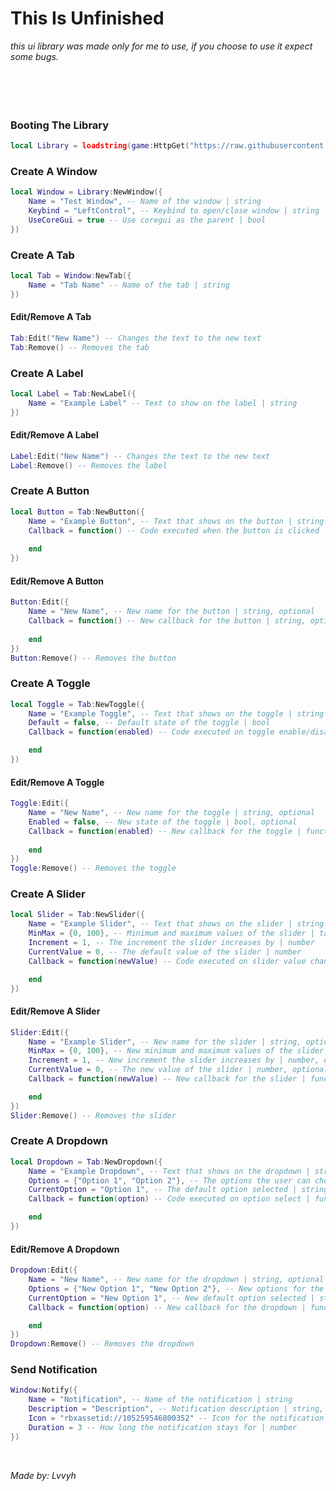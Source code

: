 # This Is Unfinished
*this ui library was made only for me to use, if you choose to use it expect some bugs.*
<br/>
<br/>
<br/>
<br/>
<br/>

### Booting The Library
```lua
local Library = loadstring(game:HttpGet("https://raw.githubusercontent.com/lvvyh-Rblx/ui/refs/heads/main/lib.lua"))()
```

### Create A Window
```lua
local Window = Library:NewWindow({
	Name = "Test Window", -- Name of the window | string
	Keybind = "LeftControl", -- Keybind to open/close window | string
	UseCoreGui = true -- Use coregui as the parent | bool
})
```

### Create A Tab
```lua
local Tab = Window:NewTab({
	Name = "Tab Name" -- Name of the tab | string
})
```

#### Edit/Remove A Tab
```lua
Tab:Edit("New Name") -- Changes the text to the new text
Tab:Remove() -- Removes the tab
```

### Create A Label
```lua
local Label = Tab:NewLabel({
	Name = "Example Label" -- Text to show on the label | string
})
```

#### Edit/Remove A Label
```lua
Label:Edit("New Name") -- Changes the text to the new text
Label:Remove() -- Removes the label
```

### Create A Button
```lua
local Button = Tab:NewButton({
	Name = "Example Button", -- Text that shows on the button | string
	Callback = function() -- Code executed when the button is clicked | function
		
	end
})
```

#### Edit/Remove A Button
```lua
Button:Edit({
    Name = "New Name", -- New name for the button | string, optional
    Callback = function() -- New callback for the button | string, optional
        
    end
})
Button:Remove() -- Removes the button
```

### Create A Toggle
```lua
local Toggle = Tab:NewToggle({
	Name = "Example Toggle", -- Text that shows on the toggle | string
	Default = false, -- Default state of the toggle | bool
	Callback = function(enabled) -- Code executed on toggle enable/disable | function

	end
})
```

#### Edit/Remove A Toggle
```lua
Toggle:Edit({
	Name = "New Name", -- New name for the toggle | string, optional
	Enabled = false, -- New state of the toggle | bool, optional
	Callback = function(enabled) -- New callback for the toggle | function, optional
		
	end
})
Toggle:Remove() -- Removes the toggle
```

### Create A Slider
```lua
local Slider = Tab:NewSlider({
	Name = "Example Slider", -- Text that shows on the slider | string
	MinMax = {0, 100}, -- Minimum and maximum values of the slider | table
	Increment = 1, -- The increment the slider increases by | number
	CurrentValue = 0, -- The default value of the slider | number
	Callback = function(newValue) -- Code executed on slider value change | function

	end
})
```

#### Edit/Remove A Slider
```lua
Slider:Edit({
	Name = "Example Slider", -- New name for the slider | string, optional
	MinMax = {0, 100}, -- New minimum and maximum values of the slider | table, optional
	Increment = 1, -- New increment the slider increases by | number, optional
	CurrentValue = 0, -- The new value of the slider | number, optional
	Callback = function(newValue) -- New callback for the slider | function, optional

	end
})
Slider:Remove() -- Removes the slider
```

### Create A Dropdown
```lua
local Dropdown = Tab:NewDropdown({
	Name = "Example Dropdown", -- Text that shows on the dropdown | string
	Options = {"Option 1", "Option 2"}, -- The options the user can choose from | table
	CurrentOption = "Option 1", -- The default option selected | string
	Callback = function(option) -- Code executed on option select | function

	end
})
```

#### Edit/Remove A Dropdown
```lua
Dropdown:Edit({
	Name = "New Name", -- New name for the dropdown | string, optional
	Options = {"New Option 1", "New Option 2"}, -- New options for the dropdown | table, optional
	CurrentOption = "New Option 1", -- New default option selected | string, optional
	Callback = function(option) -- New callback for the dropdown | function, optional

	end
})
Dropdown:Remove() -- Removes the dropdown
```

### Send Notification
```lua
Window:Notify({
	Name = "Notification", -- Name of the notification | string
	Description = "Description", -- Notification description | string, optional
	Icon = "rbxassetid://105259546800352" -- Icon for the notification | string, optional
	Duration = 3 -- How long the notification stays for | number
})
```
<br/>

*Made by: Lvvyh*
